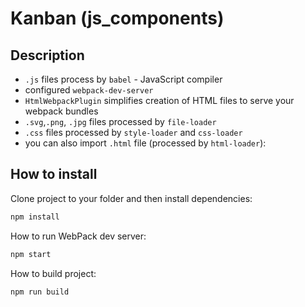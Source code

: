 # Kanban (js_components)

## Description

-   `.js` files process by `babel` - JavaScript compiler
-   configured `webpack-dev-server`
-   `HtmlWebpackPlugin` simplifies creation of HTML files to serve your webpack bundles
-   `.svg`,`.png`, `.jpg` files processed by `file-loader`
-   `.css` files processed by `style-loader` and `css-loader`
-   you can also import `.html` file (processed by `html-loader`):


## How to install

Clone project to your folder and then install dependencies:

```bash
npm install
```

How to run WebPack dev server:

```bash
npm start
```

How to build project:

```bash
npm run build
```
